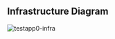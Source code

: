 ## Infrastructure Diagram
![testapp0-infra](https://github.com/user-attachments/assets/40c0e6b4-b470-49b3-8041-aeb63e6c35ae)
